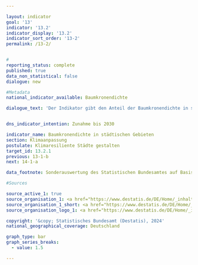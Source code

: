 ```yaml
---

layout: indicator        
goal: '13'        
indicator: '13.2'        
indicator_display: '13.2'        
indicator_sort_order: '13-2'        
permalink: /13-2/        


#
reporting_status: complete        
published: true        
data_non_statistical: false        
dialogue: new

#Metadata        
national_indicator_available: Baumkronendichte

dialogue_text: 'Der Indikator gibt den Anteil der Baumkronendichte in städtischen Gebieten wieder. Er beruht auf Daten des europäischen Copernicus-Programms zur Dichte der Baumkronenbedeckung. Für die Erstellung des Indikators werden Satellitendaten automatisiert ausgewertet und für jede betrachtete Flächenzelle die Baumkronendichte in Prozent berechnet. Für den Indikator werden die Daten aggregiert und der Mittelwert über alle Flächenzellen gebildet.'


dns_indicator_intention: Zunahme bis 2030

indicator_name: Baumkronendichte in städtischen Gebieten        
section: Klimaanpassung        
postulate: Klimaresiliente Städte gestalten       
target_id: 13.2.1        
previous: 13-1-b        
next: 14-1-a        

data_footnote: Sonderauswertung des Statistischen Bundesamtes auf Basis von Daten des Europäischen Copernicus-Programms.

#Sources        

source_active_1: true
source_organisation_1: <a href="https://www.destatis.de/DE/Home/_inhalt.html" target="_blank">Statistisches Bundesamt</a>
source_organisation_1_short: <a href="https://www.destatis.de/DE/Home/_inhalt.html" target="_blank">Statistisches Bundesamt</a>
source_organisation_logo_1: <a href="https://www.destatis.de/DE/Home/_inhalt.html" target="_blank"><img src="https://dns-indikatoren.de/public/OrgImgDe/destatis.png" alt="Statistisches Bundesamt" title=" Klicken Sie hier um zur Homepage der Organisation Statistisches Bundesamt zu gelangen." style="height:60px; width:148px; border:transparent"/></a>

copyright: '&copy; Statistisches Bundesamt (Destatis), 2024'   
national_geographical_coverage: Deutschland

graph_type: bar
graph_series_breaks:
  - value: 1.5   

---
```

